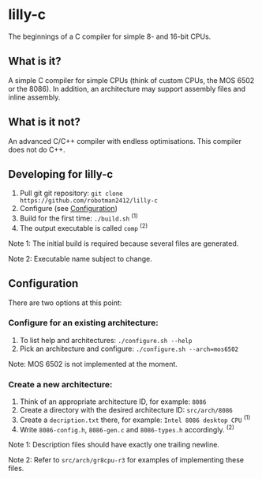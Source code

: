 # lilly-c
The beginnings of a C compiler for simple 8- and 16-bit CPUs.

## What is it?
A simple C compiler for simple CPUs (think of custom CPUs, the MOS 6502 or the 8086).
In addition, an architecture may support assembly files and inline assembly.

## What is it not?
An advanced C/C++ compiler with endless optimisations.
This compiler does not do C++.

## Developing for lilly-c
1. Pull git git repository: `git clone https://github.com/robotman2412/lilly-c`
2. Configure (see [Configuration](#Configuration))
3. Build for the first time: `./build.sh` <sup>(1)</sup>
4. The output executable is called `comp` <sup>(2)</sup>

Note 1: The initial build is required because several files are generated.

Note 2: Executable name subject to change.

## Configuration
There are two options at this point:

### Configure for an existing architecture:
1. To list help and architectures: `./configure.sh --help`
2. Pick an architecture and configure: `./configure.sh --arch=mos6502`

Note: MOS 6502 is not implemented at the moment.

### Create a new architecture:
1. Think of an appropriate architecture ID, for example: `8086`
1. Create a directory with the desired architecture ID: `src/arch/8086`
2. Create a `decription.txt` there, for example: `Intel 8086 desktop CPU` <sup>(1)</sup>
3. Write `8086-config.h`, `8086-gen.c` and `8086-types.h` accordingly. <sup>(2)</sup>

Note 1: Description files should have exactly one trailing newline.

Note 2: Refer to `src/arch/gr8cpu-r3` for examples of implementing these files.

